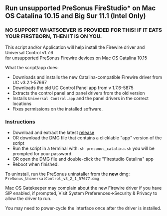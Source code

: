 ## Run unsupported PreSonus FireStudio* on Mac OS Catalina 10.15 and Big Sur 11.1 (Intel Only)

### NO SUPPORT WHATSOEVER IS PROVIDED FOR THIS! IF IT EATS YOUR FIRSTBORN, THEN IT IS ON YOU.

This script and/or Application will help install the Firewire driver and Universal Control v1.7.6  
for unsupported PreSonus Firewire devices on Mac OS Catalina 10.15  

What the script/app does:
* Downloads and installs the new Catalina-compatible Firewire driver from UC v3.2.1-57667
* Downloads the old UC Control Panel app from v 1.7.6-5875
* Extracts the control panel and panel drivers from the old version
* Installs `Universal Control.app` and the panel drivers in the correct locations
* Fixes permissions on the installed software.

### Instructions
* Download and extract the latest [release](https://github.com/colin-campbell/firestudio-catalina/releases)
* OR download the DMG file that contains a clicklable "app" version of the script
* Run the script in a terminal with: `sh presonus_catalina.sh` you will be 
prompted for your password.
* OR open the DMG file and double-click the "Firestudio Catalina" app
* Reboot when finished.

To uninstall, run the PreSonus uninstaller from the **new** dmg:  
 `PreSonus_UniversalControl_v3_2_1_57677.dmg`

Mac OS Gatekeeper may complain about the new Firewire driver if you have SIP enabled, if prompted, Visit System Preferences->Security & Privacy to allow the driver to run.  

You may need to power-cycle the interface once after the driver is installed. 



